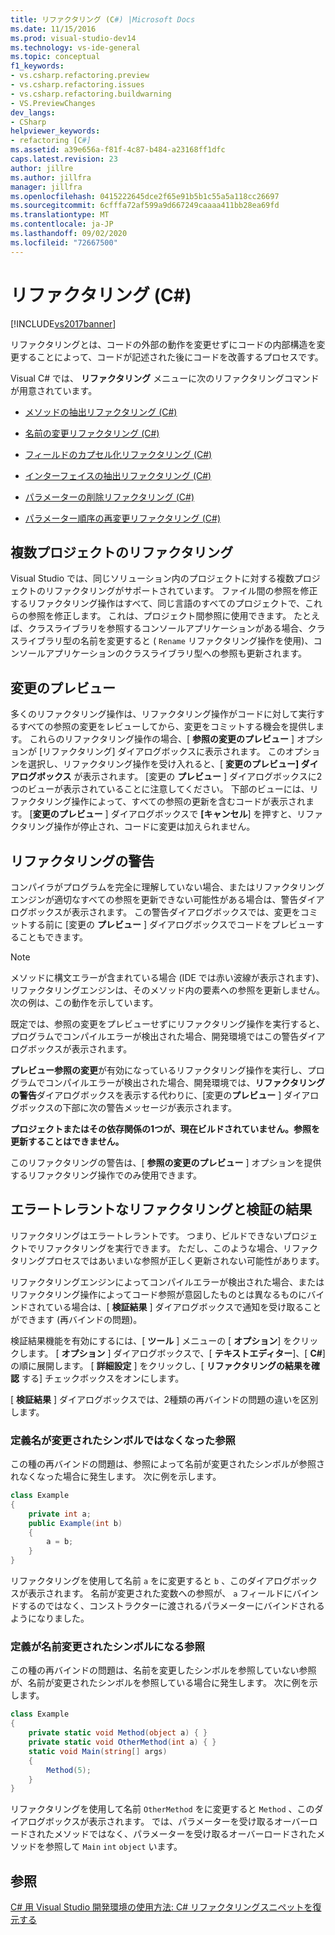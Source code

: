 ```yaml
---
title: リファクタリング (C#) |Microsoft Docs
ms.date: 11/15/2016
ms.prod: visual-studio-dev14
ms.technology: vs-ide-general
ms.topic: conceptual
f1_keywords:
- vs.csharp.refactoring.preview
- vs.csharp.refactoring.issues
- vs.csharp.refactoring.buildwarning
- VS.PreviewChanges
dev_langs:
- CSharp
helpviewer_keywords:
- refactoring [C#]
ms.assetid: a39e656a-f81f-4c87-b484-a23168ff1dfc
caps.latest.revision: 23
author: jillre
ms.author: jillfra
manager: jillfra
ms.openlocfilehash: 0415222645dce2f65e91b5b1c55a5a118cc26697
ms.sourcegitcommit: 6cfffa72af599a9d667249caaaa411bb28ea69fd
ms.translationtype: MT
ms.contentlocale: ja-JP
ms.lasthandoff: 09/02/2020
ms.locfileid: "72667500"
---
```

# <a name="refactoring-c"></a>リファクタリング (C#)
[!INCLUDE[vs2017banner](../includes/vs2017banner.md)]

リファクタリングとは、コードの外部の動作を変更せずにコードの内部構造を変更することによって、コードが記述された後にコードを改善するプロセスです。

 Visual C# では、 **リファクタリング** メニューに次のリファクタリングコマンドが用意されています。

- [メソッドの抽出リファクタリング (C#)](../csharp-ide/extract-method-refactoring-csharp.md)

- [名前の変更リファクタリング (C#)](../csharp-ide/rename-refactoring-csharp.md)

- [フィールドのカプセル化リファクタリング (C#)](../csharp-ide/encapsulate-field-refactoring-csharp.md)

- [インターフェイスの抽出リファクタリング (C#)](../csharp-ide/extract-interface-refactoring-csharp.md)

- [パラメーターの削除リファクタリング (C#)](../csharp-ide/remove-parameters-refactoring-csharp.md)

- [パラメーター順序の再変更リファクタリング (C#)](../csharp-ide/reorder-parameters-refactoring-csharp.md)

## <a name="multi-project-refactoring"></a>複数プロジェクトのリファクタリング
 Visual Studio では、同じソリューション内のプロジェクトに対する複数プロジェクトのリファクタリングがサポートされています。 ファイル間の参照を修正するリファクタリング操作はすべて、同じ言語のすべてのプロジェクトで、これらの参照を修正します。 これは、プロジェクト間参照に使用できます。 たとえば、クラスライブラリを参照するコンソールアプリケーションがある場合、クラスライブラリ型の名前を変更すると ( `Rename` リファクタリング操作を使用)、コンソールアプリケーションのクラスライブラリ型への参照も更新されます。

## <a name="changes-preview"></a>変更のプレビュー
 多くのリファクタリング操作は、リファクタリング操作がコードに対して実行するすべての参照の変更をレビューしてから、変更をコミットする機会を提供します。 これらのリファクタリング操作の場合、[ **参照の変更のプレビュー** ] オプションが [リファクタリング] ダイアログボックスに表示されます。 このオプションを選択し、リファクタリング操作を受け入れると、[ **変更のプレビュー] ダイアログボックス** が表示されます。 [変更の **プレビュー** ] ダイアログボックスに2つのビューが表示されていることに注意してください。 下部のビューには、リファクタリング操作によって、すべての参照の更新を含むコードが表示されます。 [**変更のプレビュー** ] ダイアログボックスで **[キャンセル**] を押すと、リファクタリング操作が停止され、コードに変更は加えられません。

## <a name="refactoring-warnings"></a>リファクタリングの警告
 コンパイラがプログラムを完全に理解していない場合、またはリファクタリングエンジンが適切なすべての参照を更新できない可能性がある場合は、警告ダイアログボックスが表示されます。 この警告ダイアログボックスでは、変更をコミットする前に [変更の **プレビュー** ] ダイアログボックスでコードをプレビューすることもできます。

> [!NOTE]
> メソッドに構文エラーが含まれている場合 (IDE では赤い波線が表示されます)、リファクタリングエンジンは、そのメソッド内の要素への参照を更新しません。 次の例は、この動作を示しています。

 既定では、参照の変更をプレビューせずにリファクタリング操作を実行すると、プログラムでコンパイルエラーが検出された場合、開発環境ではこの警告ダイアログボックスが表示されます。

 **プレビュー参照の変更**が有効になっているリファクタリング操作を実行し、プログラムでコンパイルエラーが検出された場合、開発環境では、**リファクタリングの警告**ダイアログボックスを表示する代わりに、[変更の**プレビュー** ] ダイアログボックスの下部に次の警告メッセージが表示されます。

 **プロジェクトまたはその依存関係の1つが、現在ビルドされていません。参照を更新することはできません。**

 このリファクタリングの警告は、[ **参照の変更のプレビュー** ] オプションを提供するリファクタリング操作でのみ使用できます。

## <a name="error-tolerant-refactoring-and-verification-results"></a>エラートレラントなリファクタリングと検証の結果
 リファクタリングはエラートレラントです。 つまり、ビルドできないプロジェクトでリファクタリングを実行できます。 ただし、このような場合、リファクタリングプロセスではあいまいな参照が正しく更新されない可能性があります。

 リファクタリングエンジンによってコンパイルエラーが検出された場合、またはリファクタリング操作によってコード参照が意図したものとは異なるものにバインドされている場合は、[ **検証結果** ] ダイアログボックスで通知を受け取ることができます (再バインドの問題)。

 検証結果機能を有効にするには、[ **ツール** ] メニューの [ **オプション**] をクリックします。 [ **オプション** ] ダイアログボックスで、[ **テキストエディター**]、[ **C#**] の順に展開します。 [ **詳細設定** ] をクリックし、[ **リファクタリングの結果を確認** する] チェックボックスをオンにします。

 [ **検証結果** ] ダイアログボックスでは、2種類の再バインドの問題の違いを区別します。

### <a name="references-whose-definition-will-no-longer-be-the-renamed-symbol"></a>定義名が変更されたシンボルではなくなった参照
 この種の再バインドの問題は、参照によって名前が変更されたシンボルが参照されなくなった場合に発生します。 次に例を示します。

```csharp
class Example
{
    private int a;
    public Example(int b)
    {
        a = b;
    }
}
```

 リファクタリングを使用して名前 `a` をに変更すると `b` 、このダイアログボックスが表示されます。 名前が変更された変数への参照が、 `a` フィールドにバインドするのではなく、コンストラクターに渡されるパラメーターにバインドされるようになりました。

### <a name="references-whose-definition-will-now-become-the-renamed-symbol"></a>定義が名前変更されたシンボルになる参照
 この種の再バインドの問題は、名前を変更したシンボルを参照していない参照が、名前が変更されたシンボルを参照している場合に発生します。 次に例を示します。

```csharp
class Example
{
    private static void Method(object a) { }
    private static void OtherMethod(int a) { }
    static void Main(string[] args)
    {
        Method(5);
    }
}
```

 リファクタリングを使用して名前 `OtherMethod` をに変更すると `Method` 、このダイアログボックスが表示されます。 では、パラメーターを受け取るオーバーロードされたメソッドではなく、パラメーターを受け取るオーバーロードされたメソッドを参照して `Main` `int` `object` います。

## <a name="see-also"></a>参照
 [C# 用 Visual Studio 開発環境の使用](../csharp-ide/using-the-visual-studio-development-environment-for-csharp.md)[方法: C# リファクタリングスニペットを復元する](../ide/how-to-restore-csharp-refactoring-snippets.md)